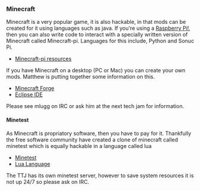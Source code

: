 ### Minecraft

Minecraft is a very popular game,  it is also hackable, in that mods can be created for it using languages such as java.  If you're using a [Raspberry Pi!](http://www.raspberrypi.org), then you can also write code to interact with a specially written version of Minecraft called Minecraft-pi.  Languages for this include, Python and Sonuc Pi. 


* [Minecraft-pi resources](http://www.stuffaboutcode.com/p/minecraft.html)

If you have Minecraft on a desktop (PC or Mac) you can create your own mods.  Matthew is putting together some information on this.

* [Minecraft Forge](http://files.minecraftforge.net/)
* [Eclipse IDE](http://www.eclipse.org/ide/)

Please see mlugg on IRC or ask him at the next tech jam for information. 

#### Minetest

As Minecraft is propriatory software,  then you have to pay for it.  Thankfully the free software community have created a clone of minecraft called minetest which is equally hackable in a language called lua

* [Minetest](http://www.minetest.net/)
* [Lua Language](http://www.lua.org/)

The TTJ has its own minetest server, however to save system resources it is not up 24/7 so please ask on IRC. 
